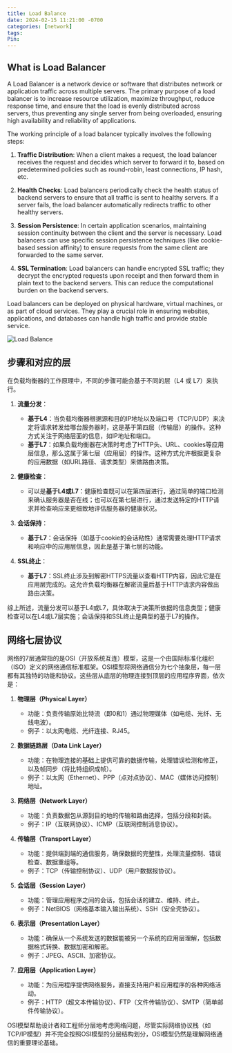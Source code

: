 ```yaml
---
title: Load Balance
date: 2024-02-15 11:21:00 -0700
categories: [network]
tags: 
Pin:
---
```


## What is Load Balancer

A Load Balancer is a network device or software that distributes network or application traffic across multiple servers. The primary purpose of a load balancer is to increase resource utilization, maximize throughput, reduce response time, and ensure that the load is evenly distributed across servers, thus preventing any single server from being overloaded, ensuring high availability and reliability of applications.

The working principle of a load balancer typically involves the following steps:

1. **Traffic Distribution**: When a client makes a request, the load balancer receives the request and decides which server to forward it to, based on predetermined policies such as round-robin, least connections, IP hash, etc.

2. **Health Checks**: Load balancers periodically check the health status of backend servers to ensure that all traffic is sent to healthy servers. If a server fails, the load balancer automatically redirects traffic to other healthy servers.

3. **Session Persistence**: In certain application scenarios, maintaining session continuity between the client and the server is necessary. Load balancers can use specific session persistence techniques (like cookie-based session affinity) to ensure requests from the same client are forwarded to the same server.

4. **SSL Termination**: Load balancers can handle encrypted SSL traffic; they decrypt the encrypted requests upon receipt and then forward them in plain text to the backend servers. This can reduce the computational burden on the backend servers.

Load balancers can be deployed on physical hardware, virtual machines, or as part of cloud services. They play a crucial role in ensuring websites, applications, and databases can handle high traffic and provide stable service.

![Load Balance](https://raw.githubusercontent.com/wabol/pic/master/2024/02/upgit_20240215_1708055456.png)

## 步骤和对应的层

在负载均衡器的工作原理中，不同的步骤可能会基于不同的层（L4 或 L7）来执行。

1. **流量分发**：
   - **基于L4**：当负载均衡器根据源和目的IP地址以及端口号（TCP/UDP）来决定将请求转发给哪台服务器时，这是基于第四层（传输层）的操作。这种方式关注于网络层面的信息，如IP地址和端口。
   - **基于L7**：如果负载均衡器在决策时考虑了HTTP头、URL、cookies等应用层信息，那么这属于第七层（应用层）的操作。这种方式允许根据更复杂的应用数据（如URL路径、请求类型）来做路由决策。

2. **健康检查**：
   - 可以是**基于L4或L7**：健康检查既可以在第四层进行，通过简单的端口检测来确认服务器是否在线；也可以在第七层进行，通过发送特定的HTTP请求并检查响应来更细致地评估服务器的健康状况。

3. **会话保持**：
   - **基于L7**：会话保持（如基于cookie的会话粘性）通常需要处理HTTP请求和响应中的应用层信息，因此是基于第七层的功能。

4. **SSL终止**：
   - **基于L7**：SSL终止涉及到解密HTTPS流量以查看HTTP内容，因此它是在应用层完成的。这允许负载均衡器在解密流量后基于HTTP请求内容做出路由决策。

综上所述，流量分发可以基于L4或L7，具体取决于决策所依据的信息类型；健康检查可以在L4或L7层实施；会话保持和SSL终止是典型的基于L7的操作。

## 网络七层协议

网络的7层通常指的是OSI（开放系统互连）模型，这是一个由国际标准化组织（ISO）定义的网络通信标准框架。OSI模型将网络通信分为七个抽象层，每一层都有其独特的功能和协议。这些层从底层的物理连接到顶层的应用程序界面，依次是：

1. **物理层（Physical Layer）**
   - 功能：负责传输原始比特流（即0和1）通过物理媒体（如电缆、光纤、无线电波）。
   - 例子：以太网电缆、光纤连接、RJ45。

2. **数据链路层（Data Link Layer）**
   - 功能：在物理连接的基础上提供可靠的数据传输，处理错误检测和修正，以及帧同步（将比特组织成帧）。
   - 例子：以太网（Ethernet）、PPP（点对点协议）、MAC（媒体访问控制）地址。

3. **网络层（Network Layer）**
   - 功能：负责数据包从源到目的地的传输和路由选择，包括分段和封装。
   - 例子：IP（互联网协议）、ICMP（互联网控制消息协议）。

4. **传输层（Transport Layer）**
   - 功能：提供端到端的通信服务，确保数据的完整性，处理流量控制、错误检查、数据重组等。
   - 例子：TCP（传输控制协议）、UDP（用户数据报协议）。

5. **会话层（Session Layer）**
   - 功能：管理应用程序之间的会话，包括会话的建立、维持、终止。
   - 例子：NetBIOS（网络基本输入输出系统）、SSH（安全壳协议）。

6. **表示层（Presentation Layer）**
   - 功能：确保从一个系统发送的数据能被另一个系统的应用层理解，包括数据格式转换、数据加密和解密。
   - 例子：JPEG、ASCII、加密协议。

7. **应用层（Application Layer）**
   - 功能：为应用程序提供网络服务，直接支持用户和应用程序的各种网络活动。
   - 例子：HTTP（超文本传输协议）、FTP（文件传输协议）、SMTP（简单邮件传输协议）。

OSI模型帮助设计者和工程师分层地考虑网络问题，尽管实际网络协议栈（如TCP/IP模型）并不完全按照OSI模型的分层结构划分，OSI模型仍然是理解网络通信的重要理论基础。